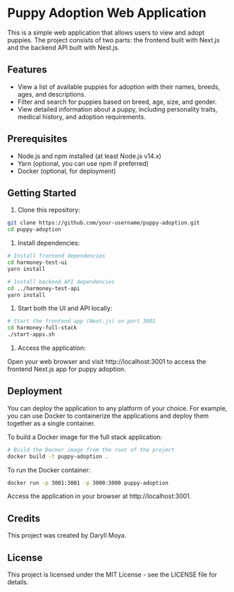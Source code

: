 # Puppy Adoption Web Application

This is a simple web application that allows users to view and adopt puppies. The project consists of two parts: the frontend built with Next.js and the backend API built with Nest.js.

## Features

- View a list of available puppies for adoption with their names, breeds, ages, and descriptions.
- Filter and search for puppies based on breed, age, size, and gender.
- View detailed information about a puppy, including personality traits, medical history, and adoption requirements.

## Prerequisites

- Node.js and npm installed (at least Node.js v14.x)
- Yarn (optional, you can use npm if preferred)
- Docker (optional, for deployment)

## Getting Started

1. Clone this repository:

```bash
git clone https://github.com/your-username/puppy-adoption.git
cd puppy-adoption
```

1. Install dependencies:

```bash
# Install frontend dependencies
cd harmoney-test-ui
yarn install

# Install backend API dependencies
cd ../harmoney-test-api
yarn install
```

1. Start both the UI and API locally:

```bash
# Start the frontend app (Next.js) on port 3001
cd harmoney-full-stack
./start-apps.sh
```

1. Access the application:

Open your web browser and visit http://localhost:3001 to access the frontend Next.js app for puppy adoption.

## Deployment

You can deploy the application to any platform of your choice. For example, you can use Docker to containerize the applications and deploy them together as a single container.

To build a Docker image for the full stack application:

```bash
# Build the Docker image from the root of the project
docker build -t puppy-adoption .
```

To run the Docker container:

```bash
docker run -p 3001:3001 -p 3000:3000 puppy-adoption
```

Access the application in your browser at http://localhost:3001.

## Credits

This project was created by Daryll Moya.

## License

This project is licensed under the MIT License - see the LICENSE file for details.
